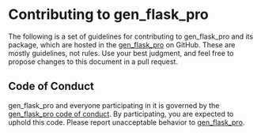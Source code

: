 # Contributing to gen_flask_pro

The following is a set of guidelines for contributing to gen_flask_pro and its package, which are hosted in the [gen_flask_pro](https://github.com/vroncevic/gen_flask_pro) on GitHub. These are mostly guidelines, not rules. Use your best judgment, and feel free to propose changes to this document in a pull request.

## Code of Conduct

gen_flask_pro and everyone participating in it is governed by the [gen_flask_pro code of conduct](CODE_OF_CONDUCT.md). By participating, you are expected to uphold this code. Please report unacceptable behavior to [gen_flask_pro](mailto:elektron.ronca@gmail.com).